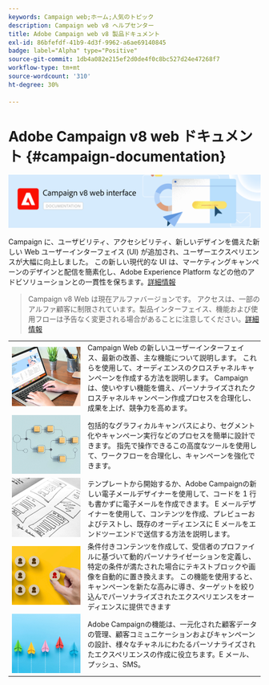 ```yaml
---
keywords: Campaign web;ホーム;人気のトピック
description: Campaign web v8 ヘルプセンター
title: Adobe Campaign web v8 製品ドキュメント
exl-id: 86bfefdf-41b9-4d3f-9962-a6ae69140845
badge: label="Alpha" type="Positive"
source-git-commit: 1db4a082e215ef2d0de4f0c8bc527d24e47268f7
workflow-type: tm+mt
source-wordcount: '310'
ht-degree: 30%

---
```


# Adobe Campaign v8 web ドキュメント {#campaign-documentation}

![](assets/do-not-localize/banner-documentationv8.png)

Campaign に、ユーザビリティ、アクセシビリティ、新しいデザインを備えた新しい Web ユーザーインターフェイス (UI) が追加され、ユーザーエクスペリエンスが大幅に向上しました。 この新しい現代的な UI は、マーケティングキャンペーンのデザインと配信を簡素化し、Adobe Experience Platform などの他のアドビソリューションとの一貫性を保ちます。[詳細情報](get-started/get-started.md)

>Campaign v8 Web は現在アルファバージョンです。 アクセスは、一部のアルファ顧客に制限されています。製品インターフェイス、機能および使用フローは予告なく変更される場合があることに注意してください。[詳細情報](rn/release-notes.md)

<!--
<table style="table-layout:fixed"><tr style="border: 0;">
<td>
<a href="get-started/user-interface.md">
<img alt="new UI" src="assets/do-not-localize/email-create.jpeg">
</a>
<div><a href="get-started/user-interface.md"><strong>Discover the new user interface</strong>
</div>
<p>
</td>
<td>
<a href="content/create-email-content.md">
<img alt="Infrequent" src="assets/do-not-localize/email-design.jpg">
</a>
<div>
<a href="content/create-email-content.md"><strong>Meet the Email Designer</strong></a>
</div>
<p></td>
<td>
<a href="audience/about-audiences.md">
<img alt="Audiences" src="assets/do-not-localize/email-audience.jpg">
</a>
<div>
<a href="audience/about-audiences.md"><strong>Make your content dynamic</strong></a>
</div>
<p>
</td>
<td>
<a href="preview-test/proofs.md">
<img alt="Validation" src="assets/do-not-localize/email-preview.jpg">
</a>
<div>
<a href="preview-test/proofs.md"><strong>Send cross-channel deliveries</strong></a>
</div>
<p>
</td>
<td>
<a href="preview-test/proofs.md">
<img alt="Validation" src="assets/do-not-localize/email-preview.jpg">
</a>
<div>
<a href="preview-test/proofs.md"><strong>Reimagined workflow canvas interface</strong></a>
</div>
<p>
</td>
</tr></table>
-->

<table style="table-layout:fixed">
<tr style="border: 0;"><td width="30%"><a href="get-started/user-interface.md">
<img alt="新しい UI" src="assets/do-not-localize/menu-ui.jpeg" width="150px">
</a></td><td>Campaign Web の新しいユーザーインターフェイス、最新の改善、主な機能について説明します。 これらを使用して、オーディエンスのクロスチャネルキャンペーンを作成する方法を説明します。 Campaign は、使いやすい機能を備え、パーソナライズされたクロスチャネルキャンペーン作成プロセスを合理化し、成果を上げ、競争力を高めます。</td></tr>
<tr style="border: 0;"><td width="30%"><a href="get-started/user-interface.md">
<img alt="新しい UI" src="assets/do-not-localize/menu-workflows.jpeg" width="150px">
</a></td><td>包括的なグラフィカルキャンバスにより、セグメント化やキャンペーン実行などのプロセスを簡単に設計できます。 指先で操作できるこの高度なツールを使用して、ワークフローを合理化し、キャンペーンを強化できます。</td></tr>
<tr style="border: 0;"><td width="30%"><a href="get-started/user-interface.md">
<img alt="新しい UI" src="assets/do-not-localize/menu-design.jpg" width="150px">
</a></td><td>テンプレートから開始するか、Adobe Campaignの新しい電子メールデザイナーを使用して、コードを 1 行も書かずに電子メールを作成できます。 E メールデザイナーを使用して、コンテンツを作成、プレビューおよびテストし、既存のオーディエンスに E メールをエンドツーエンドで送信する方法を説明します。</td></tr>
<tr style="border: 0;"><td width="30%"><a href="get-started/user-interface.md">
<img alt="新しい UI" src="assets/do-not-localize/menu-dynamic.jpg" width="150px">
</a></td><td>条件付きコンテンツを作成して、受信者のプロファイルに基づいて動的パーソナライゼーションを定義し、特定の条件が満たされた場合にテキストブロックや画像を自動的に置き換えます。 この機能を使用すると、キャンペーンを新たな高みに導き、ターゲットを絞り込んでパーソナライズされたエクスペリエンスをオーディエンスに提供できます</td></tr>
<tr style="border: 0;"><td width="30%"><a href="get-started/user-interface.md">
<img alt="新しい UI" src="assets/do-not-localize/menu-campaign.jpeg" width="150px">
</a></td><td>Adobe Campaignの機能は、一元化された顧客データの管理、顧客コミュニケーションおよびキャンペーンの設計、様々なチャネルにわたるパーソナライズされたエクスペリエンスの作成に役立ちます。E メール、プッシュ、SMS。</td></tr>
</table>









